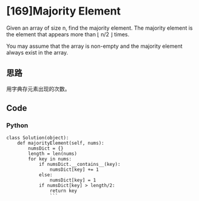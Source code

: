 # [169]Majority Element

Given an array of size n, find the majority element. The majority element is the element that appears more than ⌊ n/2 ⌋ times.

You may assume that the array is non-empty and the majority element always exist in the array.

## 思路
用字典存元素出现的次数。


## Code

### Python
```
class Solution(object):
    def majorityElement(self, nums):
        numsDict = {}
        length = len(nums)
        for key in nums:
            if numsDict.__contains__(key):
                numsDict[key] += 1
            else:
                numsDict[key] = 1
            if numsDict[key] > length/2:
                return key
                ```



